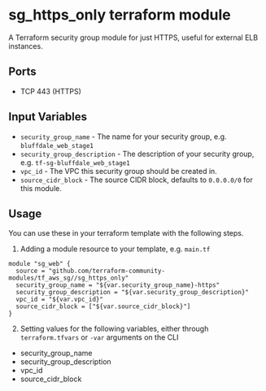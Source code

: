 sg_https_only terraform module
==============================

A Terraform security group module for just HTTPS, useful for external
ELB instances.


Ports
-----
- TCP 443 (HTTPS)

Input Variables
---------------

- `security_group_name` - The name for your security group, e.g. `bluffdale_web_stage1`
- `security_group_description` - The description of your security group, e.g. `tf-sg-bluffdale_web_stage1`
- `vpc_id` - The VPC this security group should be created in.
- `source_cidr_block` - The source CIDR block, defaults to `0.0.0.0/0`
   for this module.

Usage
-----

You can use these in your terraform template with the following steps.

1. Adding a module resource to your template, e.g. `main.tf`

```
module "sg_web" {
  source = "github.com/terraform-community-modules/tf_aws_sg//sg_https_only"
  security_group_name = "${var.security_group_name}-https"
  security_group_description = "${var.security_group_description}"
  vpc_id = "${var.vpc_id}"
  source_cidr_block = ["${var.source_cidr_block}"]
}
```

2. Setting values for the following variables, either through `terraform.tfvars` or `-var` arguments on the CLI

- security_group_name
- security_group_description
- vpc_id
- source_cidr_block
